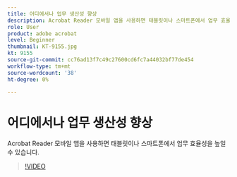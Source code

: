 ```yaml
---
title: 어디에서나 업무 생산성 향상
description: Acrobat Reader 모바일 앱을 사용하면 태블릿이나 스마트폰에서 업무 효율성을 높일 수 있습니다
role: User
product: adobe acrobat
level: Beginner
thumbnail: KT-9155.jpg
kt: 9155
source-git-commit: cc76ad13f7c49c27600cd6fc7a44032bf77de454
workflow-type: tm+mt
source-wordcount: '38'
ht-degree: 0%

---
```


# 어디에서나 업무 생산성 향상

Acrobat Reader 모바일 앱을 사용하면 태블릿이나 스마트폰에서 업무 효율성을 높일 수 있습니다.

>[!VIDEO](https://video.tv.adobe.com/v/337972?hidetitle=true)
